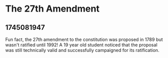 # The 27th Amendment

## 1745081947

Fun fact, the 27th amendment to the constitution was proposed in 1789 but wasn't ratified until 1992! A 19 year old student noticed that the proposal was still technically valid and successfully campaigned for its ratification.